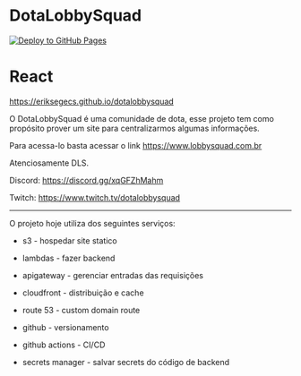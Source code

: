 # DotaLobbySquad
[![Deploy to GitHub Pages](https://github.com/eriksegecs/dotalobbysquad/actions/workflows/static.yml/badge.svg)](https://github.com/eriksegecs/dotalobbysquad/actions/workflows/static.yml)

# React
https://eriksegecs.github.io/dotalobbysquad

O DotaLobbySquad é uma comunidade de dota, esse projeto tem como propósito prover um site para centralizarmos algumas informações.

Para acessa-lo basta acessar o link https://www.lobbysquad.com.br


Atenciosamente DLS.

Discord: https://discord.gg/xqGFZhMahm

Twitch: https://www.twitch.tv/dotalobbysquad


----------------------
O projeto hoje utiliza dos seguintes serviços:

- s3 - hospedar site statico

- lambdas - fazer backend

- apigateway -  gerenciar entradas das requisições

- cloudfront - distribuição e cache

- route 53 - custom domain route

- github - versionamento

- github actions - CI/CD

- secrets manager - salvar secrets do código de backend
